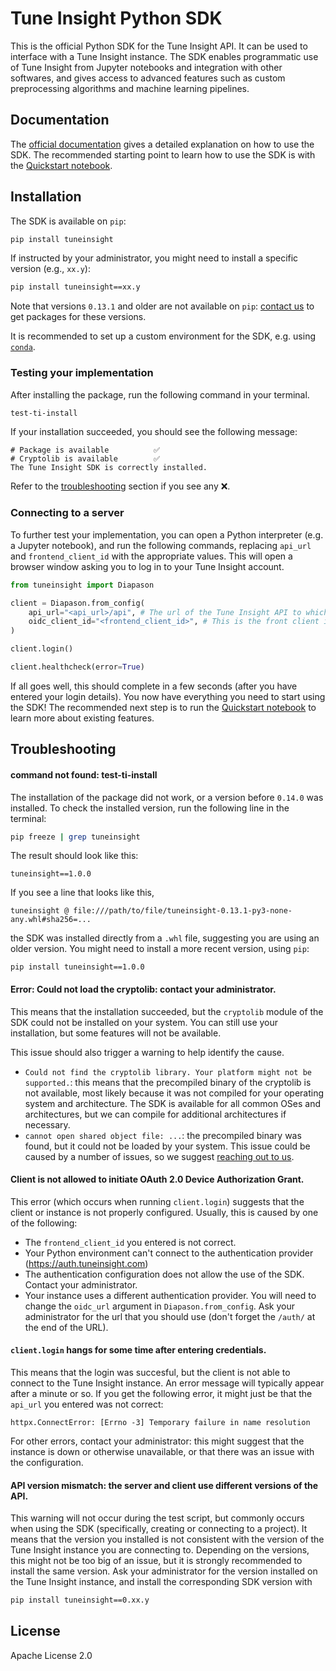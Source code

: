# Tune Insight Python SDK

This is the official Python SDK for the Tune Insight API. It can be used to interface with a Tune Insight instance. The SDK enables programmatic use of Tune Insight from Jupyter notebooks and integration with other softwares, and gives access to advanced features such as custom preprocessing algorithms and machine learning pipelines.

## Documentation

The [official documentation](https://dev.tuneinsight.com/docs/Usage/python-sdk/) gives a detailed explanation on how to use the SDK. The recommended starting point to learn how to use the SDK is with the [Quickstart notebook](https://github.com/tuneinsight/python-sdk/tree/main/examples/Quickstart.ipynb).

## Installation

The SDK is available on `pip`:

```bash
pip install tuneinsight
```

If instructed by your administrator, you might need to install a specific version (e.g., `xx.y`):

```bash
pip install tuneinsight==xx.y
```

Note that versions `0.13.1` and older are not available on `pip`: [contact us](tech-support@tuneinsight.com) to get packages for these versions.

It is recommended to set up a custom environment for the SDK, e.g. using [`conda`](https://anaconda.org/anaconda/conda).

### Testing your implementation

After installing the package, run the following command in your terminal.

```bash
test-ti-install
```

If your installation succeeded, you should see the following message:

```
# Package is available          ✅
# Cryptolib is available        ✅
The Tune Insight SDK is correctly installed.
```

Refer to the [troubleshooting](#troubleshooting) section if you see any ❌.

### Connecting to a server

To further test your implementation, you can open a Python interpreter (e.g. a Jupyter notebook), and run the following commands, replacing `api_url` and `frontend_client_id` with the appropriate values. This will open a browser window asking you to log in to your Tune Insight account.

```python
from tuneinsight import Diapason

client = Diapason.from_config(
    api_url="<api_url>/api", # The url of the Tune Insight API to which the client will connect.
    oidc_client_id="<frontend_client_id>", # This is the front client id given by Tune Insight in the Portal.
)

client.login()

client.healthcheck(error=True)
```

If all goes well, this should complete in a few seconds (after you have entered your login details). You now have everything you need to start using the SDK! The recommended next step is to run the [Quickstart notebook](https://github.com/tuneinsight/python-sdk/tree/main/examples/Quickstart.ipynb) to learn more about existing features.

## Troubleshooting

#### command not found: test-ti-install

The installation of the package did not work, or a version before `0.14.0` was installed. To check the installed version, run the following line in the terminal:

```bash
pip freeze | grep tuneinsight
```

The result should look like this:

```
tuneinsight==1.0.0
```

If you see a line that looks like this,

```
tuneinsight @ file:///path/to/file/tuneinsight-0.13.1-py3-none-any.whl#sha256=...
```

the SDK was installed directly from a `.whl` file, suggesting you are using an older version. You might need to install a more recent version, using `pip`:

`pip install tuneinsight==1.0.0`

#### Error: Could not load the cryptolib: contact your administrator.

This means that the installation succeeded, but the `cryptolib` module of the SDK could not be installed on your system. You can still use your installation, but some features will not be available.

This issue should also trigger a warning to help identify the cause.

- `Could not find the cryptolib library. Your platform might not be supported.`: this means that the precompiled binary of the cryptolib is not available, most likely because it was not compiled for your operating system and architecture. The SDK is available for all common OSes and architectures, but we can compile for additional architectures if necessary.
- `cannot open shared object file: ...`: the precompiled binary was found, but it could not be loaded by your system. This issue could be caused by a number of issues, so we suggest [reaching out to us](contact@tuneinsight.com).

#### Client is not allowed to initiate OAuth 2.0 Device Authorization Grant.

This error (which occurs when running `client.login`) suggests that the client or instance is not properly configured. Usually, this is caused by one of the following:

- The `frontend_client_id` you entered is not correct.
- Your Python environment can't connect to the authentication provider (https://auth.tuneinsight.com)
- The authentication configuration does not allow the use of the SDK. Contact your administrator.
- Your instance uses a different authentication provider. You will need to change the `oidc_url` argument in `Diapason.from_config`. Ask your administrator for the url that you should use (don't forget the `/auth/` at the end of the URL).

#### `client.login` hangs for some time after entering credentials.

This means that the login was succesful, but the client is not able to connect to the Tune Insight instance. An error message will typically appear after a minute or so. If you get the following error, it might just be that the `api_url` you entered was not correct:

```
httpx.ConnectError: [Errno -3] Temporary failure in name resolution
```

For other errors, contact your administrator: this might suggest that the instance is down or otherwise unavailable, or that there was an issue with the configuration.

#### API version mismatch: the server and client use different versions of the API.

This warning will not occur during the test script, but commonly occurs when using the SDK (specifically, creating or connecting to a project). It means that the version you installed is not consistent with the version of the Tune Insight instance you are connecting to.
Depending on the versions, this might not be too big of an issue, but it is strongly recommended to install the same version.
Ask your administrator for the version installed on the Tune Insight instance, and install the corresponding SDK version with

```bash
pip install tuneinsight==0.xx.y
```

## License

Apache License 2.0
